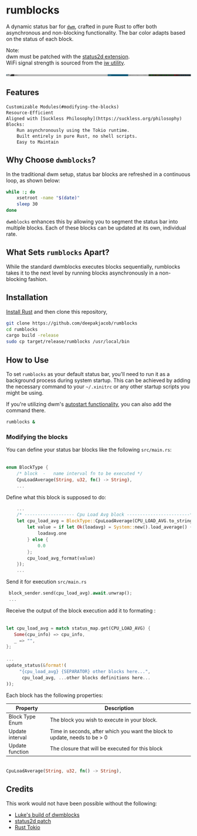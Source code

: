 # rumblocks
A dynamic status bar for [`dwm`](https://dwm.suckless.org), crafted in pure Rust to offer both asynchronous and non-blocking functionality. The bar color adapts based on the status of each block. 

Note:  
    dwm must be patched with the [status2d extension](https://dwm.suckless.org/patches/status2d/).  
    WiFi signal strength is sourced from the [iw utility](https://wireless.wiki.kernel.org/en/users/documentation/iw).  

![Sample rumblocks image](rumblocks.jpg)  

## Features

    Customizable Modules(#modifying-the-blocks)
    Resource-Efficient
    Aligned with [Suckless Philosophy](https://suckless.org/philosophy)
    Blocks:
        Run asynchronously using the Tokio runtime.
        Built entirely in pure Rust, no shell scripts.
        Easy to Maintain

## Why Choose `dwmblocks`?

In the traditional dwm setup, status bar blocks are refreshed in a continuous loop, as shown below:

```sh
while :; do
    xsetroot -name "$(date)"
    sleep 30
done
```

`dwmblocks` enhances this by allowing you to segment the status bar into multiple blocks. Each of these blocks can be updated at its own, individual rate.

## What Sets `rumblocks` Apart?

While the standard dwmblocks executes blocks sequentially, rumblocks takes it to the next level by running blocks asynchronously in a non-blocking fashion.

## Installation

[Install Rust](https://www.rust-lang.org/tools/install) and then clone this repository,

```sh
git clone https://github.com/deepakjacob/rumblocks 
cd rumblocks
cargo build -release
sudo cp target/release/rumblocks /usr/local/bin
```

## How to Use

To set `rumblocks` as your default status bar, you'll need to run it as a background process during system startup. This can be achieved by adding the necessary command to your `~/.xinitrc` or any other startup scripts you might be using.

If you're utilizing dwm's [autostart functionality](https://dwm.suckless.org/patches/autostart/), you can also add the command there.


```sh
rumblocks &
```

### Modifying the blocks

You can define your status bar blocks like the following `src/main.rs`:

```rust

enum BlockType {
    /* block  -   name interval fn to be executed */
    CpuLoadAverage(String, u32, fn() -> String),
    ...
```
Define what this block is supposed to do:

```rust
    ...
    /* ------------------- Cpu Load Avg block ------------------------*/
    let cpu_load_avg = BlockType::CpuLoadAverage(CPU_LOAD_AVG.to_string(), 5, || {
        let value = if let Ok(loadavg) = System::new().load_average() {
            loadavg.one
        } else {
            0.0
        };
        cpu_load_avg_format(value)
    });
    ...

```
Send it for execution `src/main.rs`

```rust
 block_sender.send(cpu_load_avg).await.unwrap();
 ...
```
Receive the output of the block execution add it to formating :

```rust

let cpu_load_avg = match status_map.get(CPU_LOAD_AVG) {
   Some(cpu_info) => cpu_info,
   _ => "",
};

...
update_status(&format!(
     "{cpu_load_avg} {SEPARATOR} other blocks here...",
      cpu_load_avg, ...other blocks definitions here...
));
```


Each block has the following properties:

| Property        | Description                                                                                             |
| --------------- | ------------------------------------------------------------------------------|
| Block Type Enum | The block you wish to execute in your block.                                  |
| Update interval | Time in seconds, after which you want the block to update, needs to be > 0    |
| Update function | The closure that will be executed for this block                              |


```rust

CpuLoadAverage(String, u32, fn() -> String),

```

## Credits

This work would not have been possible without the following:  
 - [Luke's build of dwmblocks](https://github.com/LukeSmithxyz/dwmblocks)  
 - [status2d patch](https://dwm.suckless.org/patches/status2d/)  
 - [Rust Tokio](https://tokio.rs/)  


